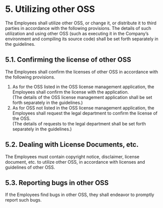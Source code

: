 # 5. Utilizing other OSS
The Employees shall utilize other OSS, or change it, or distribute it to third parties in accordance with the following provisions. The details of such utilization and using other OSS (such as executing it in the Company’s environment and compiling its source code) shall be set forth separately in the guidelines.

## 5.1. Confirming the license of other OSS
The Employees shall confirm the licenses of other OSS in accordance with the following provisions.

1. As for the OSS listed in the OSS license management application, the Employees shall confirm the license with the application.  
(The details of the OSS license management application shall be set forth separately in the guidelines.)
2. As for OSS not listed in the OSS license management application, the Employees shall request the legal department to confirm the license of the OSS.  
(The details of requests to the legal department shall be set forth separately in the guidelines.)

## 5.2. Dealing with License Documents, etc.
The Employees must contain copyright notice, disclaimer, license document, etc. to utilize other OSS, in accordance with licenses and guidelines of other OSS.

## 5.3. Reporting bugs in other OSS
If the Employees find bugs in other OSS, they shall endeavor to promptly report such bugs.